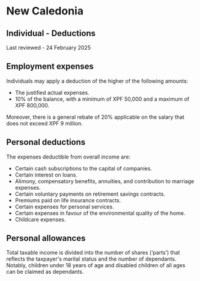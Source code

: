 # New Caledonia
## Individual - Deductions
Last reviewed - 24 February 2025
## Employment expenses
Individuals may apply a deduction of the higher of the following amounts:
  * The justified actual expenses.
  * 10% of the balance, with a minimum of XPF 50,000 and a maximum of XPF 800,000.


Moreover, there is a general rebate of 20% applicable on the salary that does not exceed XPF 9 million.
## Personal deductions
The expenses deductible from overall income are:
  * Certain cash subscriptions to the capital of companies.
  * Certain interest on loans.
  * Alimony, compensatory benefits, annuities, and contribution to marriage expenses.
  * Certain voluntary payments on retirement savings contracts.
  * Premiums paid on life insurance contracts.
  * Certain expenses for personal services.
  * Certain expenses in favour of the environmental quality of the home.
  * Childcare expenses.


## Personal allowances
Total taxable income is divided into the number of shares (‘parts’) that reflects the taxpayer's marital status and the number of dependants. Notably, children under 18 years of age and disabled children of all ages can be claimed as dependants.
